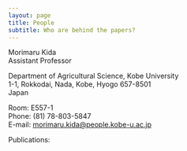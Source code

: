 ```yaml
---
layout: page
title: People
subtitle: Who are behind the papers? 
---
```


Morimaru Kida  
Assistant Professor  

Department of Agricultural Science, Kobe University  
1-1, Rokkodai, Nada, Kobe, Hyogo 657-8501  
Japan

Room: E557-1  
Phone: (81) 78-803-5847  
E-mail: morimaru.kida@people.kobe-u.ac.jp

Publications:
